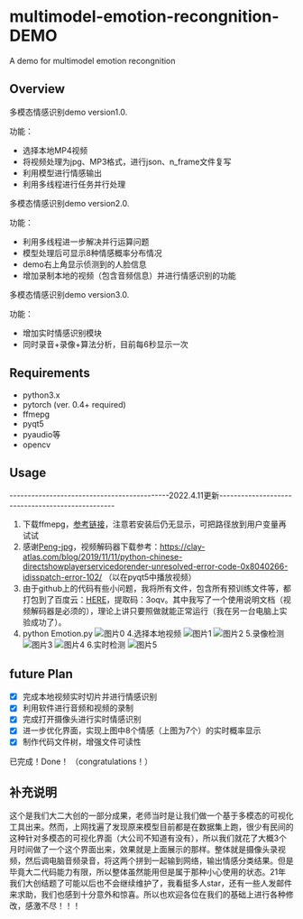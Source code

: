 # multimodel-emotion-recongnition-DEMO
A demo for multimodel emotion recongnition

## Overview

多模态情感识别demo version1.0. 


功能：

- 选择本地MP4视频
- 将视频处理为jpg、MP3格式，进行json、n_frame文件复写
- 利用模型进行情感输出
- 利用多线程进行任务并行处理

多模态情感识别demo version2.0.

功能：

- 利用多线程进一步解决并行运算问题
- 模型处理后可显示8种情感概率分布情况
- demo右上角显示侦测到的人脸信息
- 增加录制本地的视频（包含音频信息）并进行情感识别的功能

多模态情感识别demo version3.0.

功能：

- 增加实时情感识别模块
- 同时录音+录像+算法分析，目前每6秒显示一次

## Requirements

- python3.x
- pytorch (ver. 0.4+ required)
- ffmepg
- pyqt5
- pyaudio等
- opencv

## Usage
--------------------------------------------2022.4.11更新-------------------------------------------------
1. 下载ffmepg，[参考链接](https://blog.csdn.net/qq_39516859/article/details/81843419)，注意若安装后仍无显示，可把路径放到用户变量再试试
2. 感谢[Peng-jpg](https://github.com/Robin-WZQ/multimodal-emotion-recognition-DEMO/issues/4)，视频解码器下载参考：https://clay-atlas.com/blog/2019/11/11/python-chinese-directshowplayerservicedorender-unresolved-error-code-0x8040266-idisspatch-error-102/ （以在pyqt5中播放视频）
2. 由于github上的代码有些小问题，我将所有文件，包含所有预训练文件等，都打包到了百度云：[HERE](https://pan.baidu.com/s/1rkLb3C_gqcaiC_4S2y6kxA)，提取码：3oqv。其中我写了一个使用说明文档（视频解码器是必须的），理论上讲只要照做就能正常运行（我在另一台电脑上实验成功了）。
3. python Emotion.py
![图片0](https://user-images.githubusercontent.com/60317828/134369543-15611f73-03a4-4a00-add4-b529955d35e6.jpg)
4.选择本地视频
![图片1](https://user-images.githubusercontent.com/60317828/134369887-3e9212ae-723f-41d8-a1c9-ebef7874c65b.png)
![图片2](https://user-images.githubusercontent.com/60317828/134369921-947a7797-f454-4484-b218-cca9216842ee.png)
5.录像检测
![图片3](https://user-images.githubusercontent.com/60317828/134370931-04773e1b-aad5-4335-a7df-5ee841b535cc.jpg)
![图片4](https://user-images.githubusercontent.com/60317828/134371121-57d12ea4-d492-4975-b871-b7116487b5bd.png)
6.实时检测
![图片5](https://user-images.githubusercontent.com/60317828/134369696-cf82d10e-ee32-4eaa-8cbf-bb5c2a858d65.png)

## future Plan

- [x] 完成本地视频实时切片并进行情感识别
- [x] 利用软件进行音频和视频的录制
- [x] 完成打开摄像头进行实时情感识别
- [x] 进一步优化界面，实现上图中8个情感（上图为7个）的实时概率显示
- [x] 制作代码文件树，增强文件可读性

已完成！Done！
（congratulations！）

## 补充说明

这个是我们大二大创的一部分成果，老师当时是让我们做一个基于多模态的可视化工具出来。然而，上网找遍了发现原来模型目前都是在数据集上跑，很少有民间的这种针对多模态的可视化界面（大公司不知道有没有），所以我们就花了大概3个月时间做了一个这个界面出来，效果就是上面展示的那样。整体就是摄像头录视频，然后调电脑音频录音，将这两个拼到一起输到网络，输出情感分类结果。但是毕竟大二代码能力有限，所以整体虽然能用但是属于那种小心使用的状态。21年我们大创结题了可能以后也不会继续维护了，我看挺多人star，还有一些人发邮件来求助，我们也感到十分意外和惊喜。所以也欢迎各位在我们的基础上进行各种修改，感激不尽！！！
